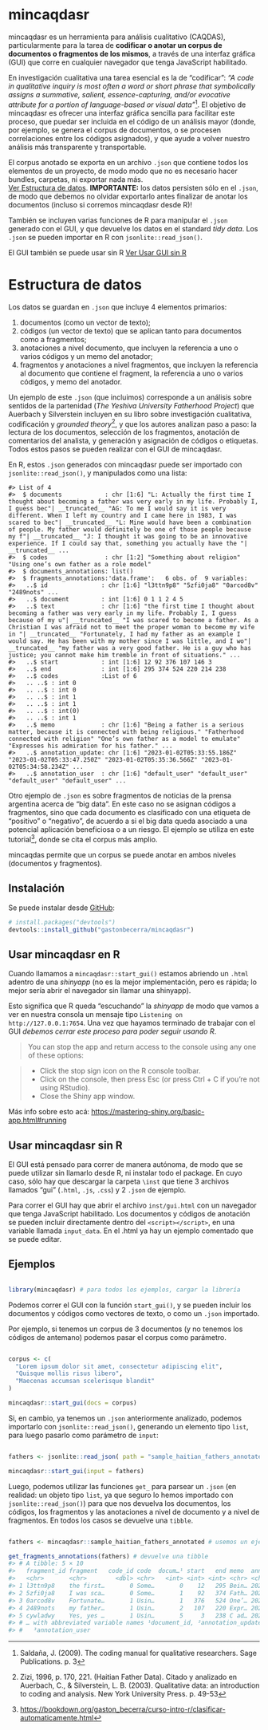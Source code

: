 
<!-- README.md is generated from README.Rmd. Please edit that file -->

# mincaqdasr

<!-- badges: start -->
<!-- badges: end -->

mincaqdasr es un herramienta para análisis cualitativo (CAQDAS),
particularmente para la tarea de **codificar o anotar un corpus de
documentos o fragmentos de los mismos**, a través de una interfaz
gráfica (GUI) que corre en cualquier navegador que tenga JavaScript
habilitado.

En investigación cualitativa una tarea esencial es la de “codificar”:
*“A code in qualitative inquiry is most often a word or short phrase
that symbolically assigns a summative, salient, essence-capturing,
and/or evocative attribute for a portion of language-based or visual
data”*[^1]. El objetivo de mincaqdasr es ofrecer una interfaz gráfica
sencilla para facilitar este proceso, que puedar ser incluida en el
código de un análisis mayor (donde, por ejemplo, se genera el corpus de
documentos, o se procesen correlaciones entre los códigos asignados), y
que ayude a volver nuestro análisis más transparente y transportable.

El corpus anotado se exporta en un archivo `.json` que contiene todos
los elementos de un proyecto, de modo modo que no es necesario hacer
bundles, carpetas, ni exportar nada más.  
[Ver Estructura de datos](#estructura-de-datos). **IMPORTANTE:** los
datos persisten sólo en el `.json`, de modo que debemos no olvidar
exportarlo antes finalizar de anotar los documentos (incluso si corremos
mincaqdasr desde R)!

También se incluyen varias funciones de R para manipular el `.json`
generado con el GUI, y que devuelve los datos en el standard *tidy
data*. Los `.json` se pueden importar en R con `jsonlite::read_json()`.

El GUI también se puede usar sin R [Ver Usar GUI sin R](#usar-gui-sin-r)

# Estructura de datos

Los datos se guardan en `.json` que incluye 4 elementos primarios:

1.  documentos (como un vector de texto);
2.  códigos (un vector de texto) que se aplican tanto para documentos
    como a fragmentos;
3.  anotaciones a nivel documento, que incluyen la referencia a uno o
    varios códigos y un memo del anotador;
4.  fragmentos y anotaciones a nivel fragmentos, que incluyen la
    referencia al documento que contiene el fragment, la referencia a
    uno o varios códigos, y memo del anotador.

Un ejemplo de este `.json` (que incluimos) corresponde a un análisis
sobre sentidos de la partenidad (*The Yeshiva University Fatherhood
Project*) que Auerbach y Silverstein incluyen en su libro sobre
investigación cualitativa, codificación y *grounded theory*[^2], y que
los autores analizan paso a paso: la lectura de los documentos,
selección de los fragmentos, anotación de comentarios del analista, y
generación y asignación de códigos o etiquetas. Todos estos pasos se
pueden realizar con el GUI de mincaqdasr.

En R, estos `.json` generados con mincaqdasr puede ser importado con
`jsonlite::read_json()`, y manipulados como una lista:

    #> List of 4
    #>  $ documents            : chr [1:6] "L: Actually the first time I thought about becoming a father was very early in my life. Probably I, I guess bec"| __truncated__ "AG: To me I would say it is very different. When I left my country and I came here in 1983, I was scared to bec"| __truncated__ "L: Mine would have been a combination of people. My father would definitely be one of those people because my f"| __truncated__ "J: I thought it was going to be an innovative experience. If I could say that, something you actually have the "| __truncated__ ...
    #>  $ codes                : chr [1:2] "Something about religion" "Using one’s own father as a role model"
    #>  $ documents_annotations: list()
    #>  $ fragments_annotations:'data.frame':   6 obs. of  9 variables:
    #>   ..$ id               : chr [1:6] "l3ttn9p8" "5zfi0ja8" "0arcod8v" "2489nots" ...
    #>   ..$ document         : int [1:6] 0 1 1 2 4 5
    #>   ..$ text             : chr [1:6] "the first time I thought about becoming a father was very early in my life. Probably I, I guess because of my u"| __truncated__ "I was scared to become a father. As a Christian I was afraid not to meet the proper woman to become my wife in "| __truncated__ "Fortunately, I had my father as an example I would say. He has been with my mother since I was little, and I wo"| __truncated__ "my father was a very good father. He is a guy who has justice; you cannot make him tremble in front of situations." ...
    #>   ..$ start            : int [1:6] 12 92 376 107 146 3
    #>   ..$ end              : int [1:6] 295 374 524 220 214 238
    #>   ..$ codes            :List of 6
    #>   .. ..$ : int 0
    #>   .. ..$ : int 0
    #>   .. ..$ : int 1
    #>   .. ..$ : int 1
    #>   .. ..$ : int(0) 
    #>   .. ..$ : int 1
    #>   ..$ memo             : chr [1:6] "Being a father is a serious matter, because it is connected with being religious." "Fatherhood connected with religion" "One’s own father as a model to emulate" "Expresses his admiration for his father." ...
    #>   ..$ annotation_update: chr [1:6] "2023-01-02T05:33:55.186Z" "2023-01-02T05:33:47.250Z" "2023-01-02T05:35:36.566Z" "2023-01-02T05:34:58.234Z" ...
    #>   ..$ annotation_user  : chr [1:6] "default_user" "default_user" "default_user" "default_user" ...

Otro ejemplo de `.json` es sobre fragmentos de noticias de la prensa
argentina acerca de “big data”. En este caso no se asignan códigos a
fragmentos, sino que cada documento es clasificado con una etiqueta de
“positivo” o “negativo”, de acuerdo a si el big data queda asociado a
una potencial aplicación beneficiosa o a un riesgo. El ejemplo se
utiliza en este tutorial[^3], donde se cita el corpus más amplio.

mincaqdas permite que un corpus se puede anotar en ambos niveles
(documentos y fragmentos).

## Instalación

Se puede instalar desde [GitHub](https://github.com/):

``` r
# install.packages("devtools")
devtools::install_github("gastonbecerra/mincaqdasr")
```

## Usar mincaqdasr en R

Cuando llamamos a `mincaqdasr::start_gui()` estamos abriendo un `.html`
adentro de una *shinyapp* (no es la mejor implementación, pero es
rápida; lo mejor sería abrir el navegador sin llamar una shinyapp).

Esto significa que R queda “escuchando” la *shinyapp* de modo que vamos
a ver en nuestra consola un mensaje tipo
`Listening on http://127.0.0.1:7654`. Una vez que hayamos terminado de
trabajar con el GUI *debemos cerrar este proceso para poder seguir
usando R*.

> You can stop the app and return access to the console using any one of
> these options:

> - Click the stop sign icon on the R console toolbar.
> - Click on the console, then press Esc (or press Ctrl + C if you’re
>   not using RStudio).
> - Close the Shiny app window.

Más info sobre esto acá:
<https://mastering-shiny.org/basic-app.html#running>

## Usar mincaqdasr sin R

El GUI está pensado para correr de manera autónoma, de modo que se puede
utilizar sin llamarlo desde R, ni instalar todo el package. En cuyo
caso, sólo hay que descargar la carpeta `\inst` que tiene 3 archivos
llamados “gui” (`.html`, `.js`, `.css`) y 2 `.json` de ejemplo.

Para correr el GUI hay que abrir el archivo `inst/gui.html` con un
navegador que tenga JavaScript habilitado. Los documentos y códigos de
anotación se pueden incluir directamente dentro del `<script></script>`,
en una variable llamada `input_data`. En el .html ya hay un ejemplo
comentado que se puede editar.

## Ejemplos

``` r

library(mincaqdasr) # para todos los ejemplos, cargar la librería
```

Podemos correr el GUI con la función `start_gui()`, y se pueden incluir
los documentos y códigos como vectores de texto, o como un `.json`
importado.

Por ejemplo, si tenemos un corpus de 3 documentos (y no tenemos los
códigos de antemano) podemos pasar el corpus como parámetro.

``` r

corpus <- c(
  "Lorem ipsum dolor sit amet, consectetur adipiscing elit",
  "Quisque mollis risus libero",
  "Maecenas accumsan scelerisque blandit"
)

mincaqdasr::start_gui(docs = corpus)
```

Si, en cambio, ya tenemos un `.json` anteriormente analizado, podemos
importarlo con `jsonlite::read_json()`, generando un elemento tipo
`list`, para luego pasarlo como parámetro de `input`:

``` r

fathers <- jsonlite::read_json( path = "sample_haitian_fathers_annotated.json" )

mincaqdasr::start_gui(input = fathers)
```

Luego, podemos utilizar las funciones `get_` para parsear un `.json` (en
realidad: un objeto tipo `list`, ya que seguro lo hemos importado con
`jsonlite::read_json()`) para que nos devuelva los documentos, los
códigos, los fragmentos y las anotaciones a nivel de documento y a nivel
de fragmentos. En todos los casos se devuelve una `tibble`.

``` r

fathers <- mincaqdasr::sample_haitian_fathers_annotated # usemos un ejemplo ya incluido en el paquete

get_fragments_annotations(fathers) # devuelve una tibble
#> # A tibble: 5 × 10
#>   fragment_id fragment   code_id code  docum…¹ start   end memo  annot…² annot…³
#>   <chr>       <chr>        <dbl> <chr>   <int> <int> <int> <chr> <chr>   <chr>  
#> 1 l3ttn9p8    the first…       0 Some…       0    12   295 Bein… 2023-0… defaul…
#> 2 5zfi0ja8    I was sca…       0 Some…       1    92   374 Fath… 2023-0… defaul…
#> 3 0arcod8v    Fortunate…       1 Usin…       1   376   524 One’… 2023-0… defaul…
#> 4 2489nots    my father…       1 Usin…       2   107   220 Expr… 2023-0… defaul…
#> 5 cywladwy    Yes, yes …       1 Usin…       5     3   238 C ad… 2023-0… defaul…
#> # … with abbreviated variable names ¹​document_id, ²​annotation_update,
#> #   ³​annotation_user
```

<!--
You'll still need to render `README.Rmd` regularly, to keep `README.md` up-to-date. `devtools::build_readme()` is handy for this. You could also use GitHub Actions to re-render `README.Rmd` every time you push. An example workflow can be found here: <https://github.com/r-lib/actions/tree/v1/examples>.
-->

[^1]: Saldaña, J. (2009). The coding manual for qualitative researchers.
    Sage Publications. p. 3

[^2]: Zizi, 1996, p. 170, 221. (Haitian Father Data). Citado y analizado
    en Auerbach, C., & Silverstein, L. B. (2003). Qualitative data: an
    introduction to coding and analysis. New York University Press.
    p. 49-53

[^3]: <https://bookdown.org/gaston_becerra/curso-intro-r/clasificar-automaticamente.html>
